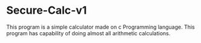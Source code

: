 # Secure-Calc-v1
This program is a simple calculator made on c Programming language. This program has capability of doing almost all arithmetic calculations.
